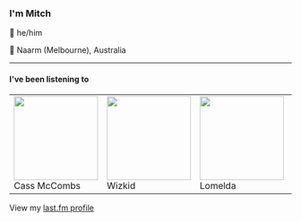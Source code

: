 <article><h3>I&#x27;m Mitch</h3><section><p>👨 he/him</p><p>📍 Naarm (Melbourne), Australia</p></section><hr/><section><h4>I&#x27;ve been listening to</h4><table><tbody><td><img src="https://lastfm.freetls.fastly.net/i/u/174s/b78090cb9f4aa7b1e54ffd71c65baabf.png" height="150px" alt="" role="presentation"/><br/>Cass McCombs</td><td><img src="https://lastfm.freetls.fastly.net/i/u/174s/69ff4d355f8e5f20af880088375f7908.png" height="150px" alt="" role="presentation"/><br/>Wizkid</td><td><img src="https://lastfm.freetls.fastly.net/i/u/174s/a2250559abbd61df35e3ce8314f34c16.png" height="150px" alt="" role="presentation"/><br/>Lomelda</td><td><img src="https://lastfm.freetls.fastly.net/i/u/174s/8a59ed3a9c71cb5113325e2026889e4a.png" height="150px" alt="" role="presentation"/><br/>Kendrick Lamar</td><td><img src="https://lastfm.freetls.fastly.net/i/u/174s/a9b9c68a6ecb979e1ac95e28bb28e06b.png" height="150px" alt="" role="presentation"/><br/>Mitski</td></tbody></table><span>View my <a href="https://www.last.fm/user/my-slab">last.fm profile</a></span></section></article>